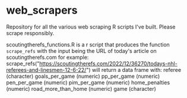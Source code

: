 # web_scrapers
Repository for all the various web scraping R scripts I've built. Please scrape responsibly.

scoutingtherefs_functions.R is a r script that produces the function `scrape_refs` with the input being the URL of today's article on scoutingtherefs.com
  for example: scrape_refs("https://scoutingtherefs.com/2022/12/36270/todays-nhl-referees-and-linesmen-12-6-22/") will return a data frame with:
    referee (character)
    goals_per_game (numeric)
    pp_per_game (numeric)
    pen_per_game (numeric)
    pim_per_game (numeric)
    home_penalties (numeric)
    road_more_than_home (numeric)
    game (character)
